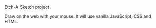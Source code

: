 Etch-A-Sketch project

Draw on the web with your mouse. It will use vanilla JavaScript, CSS and HTML. 

